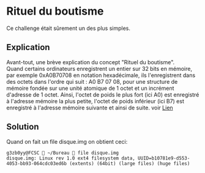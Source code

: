 # Rituel du boutisme
Ce challenge était sûrement un des plus simples.<br/>
## Explication
Avant-tout, une brève explication du concept "Rituel du boutisme".<br/>
Quand certains ordinateurs enregistrent un entier sur 32 bits en mémoire, par exemple 0xA0B70708 en notation hexadécimale, ils l'enregistrent dans des octets dans l'ordre qui suit : A0 B7 07 08, pour une structure de mémoire fondée sur une unité atomique de 1 octet et un incrément d'adresse de 1 octet. Ainsi, l'octet de poids le plus fort (ici A0) est enregistré à l'adresse mémoire la plus petite, l'octet de poids inférieur (ici B7) est enregistré à l'adresse mémoire suivante et ainsi de suite. voir <a href="https://fr.wikipedia.org/wiki/Boutisme"/>Lien</a><br/>
## Solution
Quand on fait un file disque.img on obtient ceci:<br/>
```
g3zb0yy@FCSC  ~/Bureau  file disque.img 
disque.img: Linux rev 1.0 ext4 filesystem data, UUID=b10781e9-d553-4053-bb93-064cdc03ed6b (extents) (64bit) (large files) (huge files)
```
